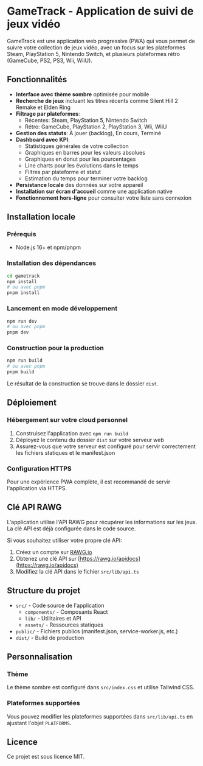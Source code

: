 # GameTrack - Application de suivi de jeux vidéo

GameTrack est une application web progressive (PWA) qui vous permet de suivre votre collection de jeux vidéo, avec un focus sur les plateformes Steam, PlayStation 5, Nintendo Switch, et plusieurs plateformes rétro (GameCube, PS2, PS3, Wii, WiiU).

## Fonctionnalités

- **Interface avec thème sombre** optimisée pour mobile
- **Recherche de jeux** incluant les titres récents comme Silent Hill 2 Remake et Elden Ring
- **Filtrage par plateformes**:
  - Récentes: Steam, PlayStation 5, Nintendo Switch
  - Rétro: GameCube, PlayStation 2, PlayStation 3, Wii, WiiU
- **Gestion des statuts**: À jouer (backlog), En cours, Terminé
- **Dashboard avec KPI**:
  - Statistiques générales de votre collection
  - Graphiques en barres pour les valeurs absolues
  - Graphiques en donut pour les pourcentages
  - Line charts pour les évolutions dans le temps
  - Filtres par plateforme et statut
  - Estimation du temps pour terminer votre backlog
- **Persistance locale** des données sur votre appareil
- **Installation sur écran d'accueil** comme une application native
- **Fonctionnement hors-ligne** pour consulter votre liste sans connexion

## Installation locale

### Prérequis

- Node.js 16+ et npm/pnpm

### Installation des dépendances

```bash
cd gametrack
npm install
# ou avec pnpm
pnpm install
```

### Lancement en mode développement

```bash
npm run dev
# ou avec pnpm
pnpm dev
```

### Construction pour la production

```bash
npm run build
# ou avec pnpm
pnpm build
```

Le résultat de la construction se trouve dans le dossier `dist`.

## Déploiement

### Hébergement sur votre cloud personnel

1. Construisez l'application avec `npm run build`
2. Déployez le contenu du dossier `dist` sur votre serveur web
3. Assurez-vous que votre serveur est configuré pour servir correctement les fichiers statiques et le manifest.json

### Configuration HTTPS

Pour une expérience PWA complète, il est recommandé de servir l'application via HTTPS.

## Clé API RAWG

L'application utilise l'API RAWG pour récupérer les informations sur les jeux. La clé API est déjà configurée dans le code source.

Si vous souhaitez utiliser votre propre clé API:
1. Créez un compte sur [RAWG.io](https://rawg.io)
2. Obtenez une clé API sur [https://rawg.io/apidocs](https://rawg.io/apidocs)
3. Modifiez la clé API dans le fichier `src/lib/api.ts`

## Structure du projet

- `src/` - Code source de l'application
  - `components/` - Composants React
  - `lib/` - Utilitaires et API
  - `assets/` - Ressources statiques
- `public/` - Fichiers publics (manifest.json, service-worker.js, etc.)
- `dist/` - Build de production

## Personnalisation

### Thème

Le thème sombre est configuré dans `src/index.css` et utilise Tailwind CSS.

### Plateformes supportées

Vous pouvez modifier les plateformes supportées dans `src/lib/api.ts` en ajustant l'objet `PLATFORMS`.

## Licence

Ce projet est sous licence MIT.
